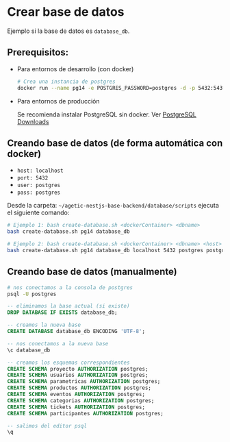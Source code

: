 # Crear base de datos

Ejemplo si la base de datos es `database_db`.

## Prerequisitos:

- Para entornos de desarrollo (con docker)

  ```bash
  # Crea una instancia de postgres
  docker run --name pg14 -e POSTGRES_PASSWORD=postgres -d -p 5432:5432 postgres:14.2
  ```

- Para entornos de producción

  Se recomienda instalar PostgreSQL sin docker. Ver [PostgreSQL Downloads](https://www.postgresql.org/download/)

## Creando base de datos (de forma automática con docker)

- `host: localhost`
- `port: 5432`
- `user: postgres`
- `pass: postgres`

Desde la carpeta: `~/agetic-nestjs-base-backend/database/scripts` ejecuta el siguiente comando:

```bash
# Ejemplo 1: bash create-database.sh <dockerContainer> <dbname>
bash create-database.sh pg14 database_db

# Ejemplo 2: bash create-database.sh <dockerContainer> <dbname> <host> <port> <user> <pass>
bash create-database.sh pg14 database_db localhost 5432 postgres postgres
```

## Creando base de datos (manualmente)

```bash
# nos conectamos a la consola de postgres
psql -U postgres
```

```sql
-- eliminamos la base actual (si existe)
DROP DATABASE IF EXISTS database_db;

-- creamos la nueva base
CREATE DATABASE database_db ENCODING 'UTF-8';
```

```sql
-- nos conectamos a la nueva base
\c database_db
```

```sql
-- creamos los esquemas correspondientes
CREATE SCHEMA proyecto AUTHORIZATION postgres;
CREATE SCHEMA usuarios AUTHORIZATION postgres;
CREATE SCHEMA parametricas AUTHORIZATION postgres;
CREATE SCHEMA productos AUTHORIZATION postgres;
CREATE SCHEMA eventos AUTHORIZATION postgres;
CREATE SCHEMA categorias AUTHORIZATION postgres;
CREATE SCHEMA tickets AUTHORIZATION postgres;
CREATE SCHEMA participantes AUTHORIZATION postgres;
```

```sql
-- salimos del editor psql
\q
```
